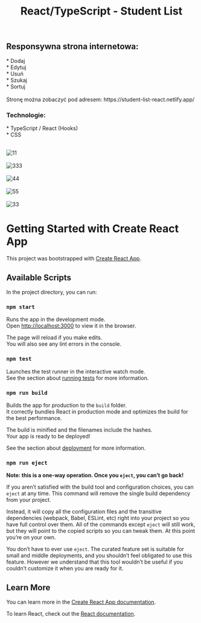 <h1 align="center"> React/TypeScript - Student List </h >
<br />
<br />
<h2 align="left"> Responsywna strona internetowa: </h2>
* Dodaj
<br />
* Edytuj
<br />
* Usuń
<br />
* Szukaj
<br />
* Sortuj
<br />
<br />
Stronę można zobaczyć pod adresem: https://student-list-react.netlify.app/
<br />
<h3 align="left"> Technologie: </h3>
* TypeScript / React (Hooks)
<br />
* CSS
<br />
<br />

![11](https://user-images.githubusercontent.com/105555319/212997413-5e2d16cf-7098-481e-ae8e-ccefdb5f2e18.jpg)
<br />
<br />
![333](https://user-images.githubusercontent.com/105555319/212997457-059841c0-e04d-448a-b8ec-abcb97c4f119.jpg)
<br />
<br />
![44](https://user-images.githubusercontent.com/105555319/212997491-0eff7731-e39a-4de8-927e-059960392d7e.jpg)
<br />
<br />
![55](https://user-images.githubusercontent.com/105555319/212997530-0bccd075-7f91-465c-93d6-b96d0e934198.jpg)
<br />
<br />
![33](https://user-images.githubusercontent.com/105555319/212997564-1be8dfa6-fa71-421c-9a8d-7fa2ee42baca.jpg)






# Getting Started with Create React App

This project was bootstrapped with [Create React App](https://github.com/facebook/create-react-app).

## Available Scripts

In the project directory, you can run:

### `npm start`

Runs the app in the development mode.\
Open [http://localhost:3000](http://localhost:3000) to view it in the browser.

The page will reload if you make edits.\
You will also see any lint errors in the console.

### `npm test`

Launches the test runner in the interactive watch mode.\
See the section about [running tests](https://facebook.github.io/create-react-app/docs/running-tests) for more information.

### `npm run build`

Builds the app for production to the `build` folder.\
It correctly bundles React in production mode and optimizes the build for the best performance.

The build is minified and the filenames include the hashes.\
Your app is ready to be deployed!

See the section about [deployment](https://facebook.github.io/create-react-app/docs/deployment) for more information.

### `npm run eject`

**Note: this is a one-way operation. Once you `eject`, you can’t go back!**

If you aren’t satisfied with the build tool and configuration choices, you can `eject` at any time. This command will remove the single build dependency from your project.

Instead, it will copy all the configuration files and the transitive dependencies (webpack, Babel, ESLint, etc) right into your project so you have full control over them. All of the commands except `eject` will still work, but they will point to the copied scripts so you can tweak them. At this point you’re on your own.

You don’t have to ever use `eject`. The curated feature set is suitable for small and middle deployments, and you shouldn’t feel obligated to use this feature. However we understand that this tool wouldn’t be useful if you couldn’t customize it when you are ready for it.

## Learn More

You can learn more in the [Create React App documentation](https://facebook.github.io/create-react-app/docs/getting-started).

To learn React, check out the [React documentation](https://reactjs.org/).
